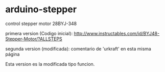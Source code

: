 # arduino-stepper
control stepper motor 28BYJ-348

primera version (Codigo inicial):
http://www.instructables.com/id/BYJ48-Stepper-Motor/?ALLSTEPS

segunda version (modificada):
comentario de 'urkraft' en esta misma página

Esta version es la modificada tipo funcion.
